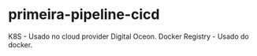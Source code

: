# primeira-pipeline-cicd

K8S - Usado no cloud provider Digital Oceon.
Docker Registry - Usado do docker.